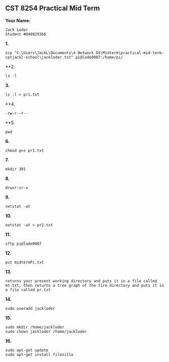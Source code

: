 ## CST 8254 Practical Mid Term

**Your Name:**

```
Jack Loder 
Student #040829366
```


**1.**

```
scp "C:\Users\JackL\Documents\4 Network OS\Midterm\practical-mid-term-cptjackl-school\jackloder.txt" pi@lode0007:/home/pi/
```

**2. 
```
ls -l 
```

**3.**

```
ls -l > pr1.txt
```

**4. 

```
-rw-r--r--
```

**5. 
```
pwd
```
**6.**

```
chmod g=x pr1.txt
```

**7.**

```
mkdir 301
```

**8.**

```
drwxr-xr-x
```

**9.**

```
netstat -at
```

**10.**

```
netstat -at > pr2.txt
```

**11.**

```
sftp pi@lode0007
```

**12.**

```
put midtermPi.txt
```

**13.** 

```
returns your present working directory and puts it in a file called mt.txt, then returns a tree graph of the fire directory and puts it in a file called pr.txt
```

**14.**

```
sudo useradd jackloder
```

 **15.**

```
sudo mkdir /home/jackloder
sudo chown jackloder /home/jackloder
```

**16.**

```
sudo apt-get update
sudo apt-get install filezilla
```
